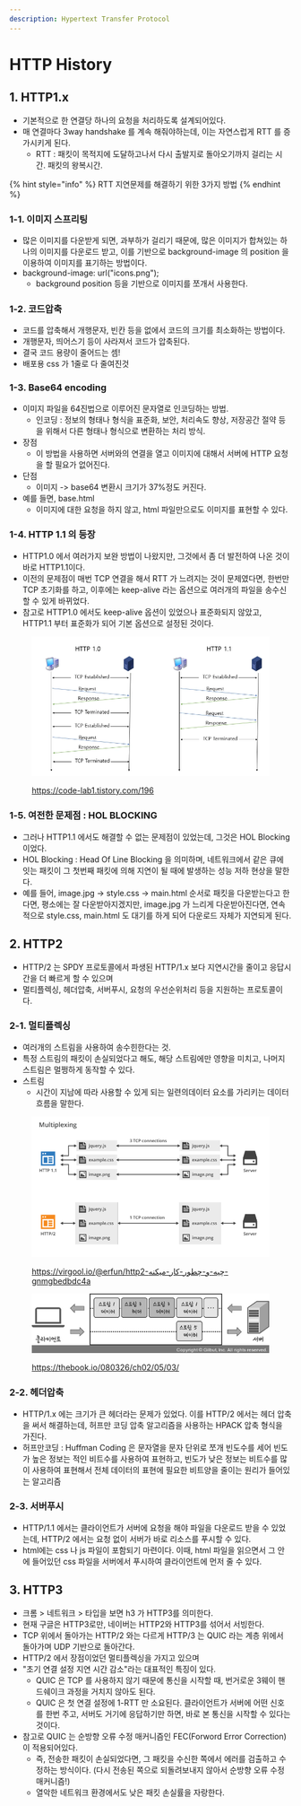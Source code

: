 ```yaml
---
description: Hypertext Transfer Protocol
---
```


# HTTP History

## 1. HTTP1.x

* 기본적으로 한 연결당 하나의 요청을 처리하도록 설계되어있다.&#x20;
* 매 연결마다 3way handshake 를 계속 해줘야하는데, 이는 자연스럽게 RTT 를 증가시키게 된다.&#x20;
  * RTT : 패킷이 목적지에 도달하고나서 다시 출발지로 돌아오기까지 걸리는 시간. 패킷의 왕복시간. &#x20;

{% hint style="info" %}
RTT 지연문제를 해결하기 위한 3가지 방법
{% endhint %}

### 1-1. 이미지 스프리팅

* 많은 이미지를 다운받게 되면, 과부하가 걸리기 때문에, 많은 이미지가 합쳐있는 하나의 이미지를 다운로드 받고, 이를 기반으로 background-image 의 position 을 이용하여 이미지를 표기하는 방법이다.&#x20;
* background-image: url("icons.png");
  * background position 등을 기반으로 이미지를 쪼개서 사용한다.&#x20;

### 1-2. 코드압축

* 코드를 압축해서 개행문자, 빈칸 등을 없에서 코드의 크기를 최소화하는 방법이다.&#x20;
* 개행문자, 띄어스기 등이 사라져서 코드가 압축된다.&#x20;
* 결국 코드 용량이 줄어드는 셈!&#x20;
* 배포용 css 가 1줄로 다 줄여진것&#x20;

### 1-3. Base64 encoding &#x20;

* 이미지 파일을 64진법으로 이루어진 문자열로 인코딩하는 방법.
  * 인코딩 : 정보의 형태나 형식을 표준화, 보안, 처리속도 향상, 저장공간 절약 등을 위해서 다른 형태나 형식으로 변환하는 처리 방식. &#x20;
* 장점&#x20;
  * 이 방법을 사용하면 서버와의 연결을 열고 이미지에 대해서 서버에 HTTP 요청을 할 필요가 없어진다.&#x20;
* 단점
  * 이미지 -> base64 변환시 크기가 37%정도 커진다. &#x20;
* 예를 들면, base.html&#x20;
  * 이미지에 대한 요청을 하지 않고, html 파일만으로도 이미지를 표현할 수 있다.&#x20;

### 1-4. HTTP 1.1 의 등장&#x20;

* HTTP1.0 에서 여러가지 보완 방법이 나왔지만, 그것에서 좀 더 발전하여 나온 것이 바로 HTTP1.1이다.&#x20;
* 이전의 문제점이 매번 TCP 연결을 해서 RTT 가 느려지는 것이 문제였다면, 한번만 TCP 초기화를 하고, 이후에는 keep-alive 라는 옵션으로 여러개의 파일을 송수신할 수 있게 바뀌었다.&#x20;
* 참고로 HTTP1.0 에서도 keep-alive 옵션이 있었으나 표준화되지 않았고, HTTP1.1 부터 표준화가 되어 기본 옵션으로 설정된 것이다.&#x20;

<figure><img src="../../.gitbook/assets/image (8) (1) (3).png" alt=""><figcaption><p><a href="https://code-lab1.tistory.com/196">https://code-lab1.tistory.com/196</a></p></figcaption></figure>

### 1-5. 여전한 문제점 : HOL BLOCKING&#x20;

* 그러나 HTTP1.1 에서도 해결할 수 없는 문제점이 있었는데, 그것은 HOL Blocking 이었다.&#x20;
* HOL Blocking : Head Of Line Blocking 을 의미하며, 네트워크에서 같은 큐에 잇는 패킷이 그 첫번째 패킷에 의해 지연이 될 때에 발생하는 성능 저하 현상을 말한다.&#x20;
* 예를 들어, image.jpg -> style.css -> main.html 순서로 패킷을 다운받는다고 한다면, 평소에는 잘 다운받아지겠지만, image.jpg 가 느리게 다운받아진다면, 연속적으로 style.css, main.html 도 대기를 하게 되어 다운로드 자체가 지연되게 된다. &#x20;

## 2. HTTP2

* HTTP/2 는 SPDY 프로토콜에서 파생된 HTTP/1.x 보다 지연시간을 줄이고 응답시간을 더 빠르게 할 수 있으며&#x20;
* 멀티플렉싱, 헤더압축, 서버푸시, 요청의 우선순위처리 등을 지원하는 프로토콜이다.&#x20;

### 2-1. 멀티플렉싱&#x20;

* 여러개의 스트림을 사용하여 송수힌한다는 것.&#x20;
* 특정 스트림의 패킷이 손실되었다고 해도, 해당 스트림에만 영향을 미치고, 나머지 스트림은 멀쩡하게 동작할 수 있다.&#x20;
* 스트림&#x20;
  * 시간이 지남에 따라 사용할 수 있게 되는 일련의데이터 요소를 가리키는 데이터 흐름을 말한다.&#x20;

<figure><img src="../../.gitbook/assets/image (1) (3).png" alt=""><figcaption><p><a href="https://virgool.io/@erfun/http2-%DA%86%DB%8C%D9%87-%D9%88-%DA%86%D8%B7%D9%88%D8%B1-%DA%A9%D8%A7%D8%B1-%D9%85%DB%8C%DA%A9%D9%86%D9%87-gnmgbedbdc4a">https://virgool.io/@erfun/http2-چیه-و-چطور-کار-میکنه-gnmgbedbdc4a</a></p></figcaption></figure>

<figure><img src="../../.gitbook/assets/image (6) (2).png" alt=""><figcaption><p><a href="https://thebook.io/080326/ch02/05/03/">https://thebook.io/080326/ch02/05/03/</a></p></figcaption></figure>

### 2-2. 헤더압축&#x20;

* HTTP/1.x 에는 크기가 큰 헤더라는 문제가 있었다. 이를 HTTP/2 에서는 헤더 압축을 써서 해결하는데, 허프만 코딩 압축 알고리즘을 사용하는 HPACK 압축 형식을 가진다.&#x20;
* 허프만코딩 : Huffman Coding 은 문자열을 문자 단위로 쪼개 빈도수를 세어 빈도가 높은 정보는 적인 비트수를 사용하여 표현하고, 빈도가 낮은 정보는 비트수를 많이 사용하여 표현해서 전체 데이터의 표현에 필요한 비트양을 줄이는 원리가 들어있는 알고리즘&#x20;

### 2-3. 서버푸시&#x20;

* HTTP/1.1 에서는 클라이언트가 서버에 요청을 해야 파일을 다운로드 받을 수 있었는데, HTTP/2 에서는 요청 없이 서버가 바로 리소스를 푸시할 수 있다.&#x20;
* html에는 css 나 js 파일이 포함되기 마련이다. 이때, html 파일을 읽으면서 그 안에 들어있던 css 파일을 서버에서 푸시하여 클라이언트에 먼저 줄 수 있다.&#x20;

## 3. HTTP3

* 크롬 > 네트워크 > 타입을 보면 h3 가 HTTP3를 의미한다.&#x20;
* 현재 구글은 HTTP3로만, 네이버는 HTTP2와 HTTP3를 섞어서 서빙한다.&#x20;
* TCP 위에서 돌아가는 HTTP/2 와는 다르게 HTTP/3 는 QUIC 라는 계층 위에서 돌아가며 UDP 기반으로 돌아간다.&#x20;
* HTTP/2 에서 장점이었던 멀티플렉싱을 가지고 있으며&#x20;
* "초기 연결 설정 지연 시간 감소"라는 대표적인 특징이 있다.&#x20;
  * QUIC 은 TCP 를 사용하지 않기 때문에 통신을 시작할 때, 번거로운 3웨이 핸드쉐이크 과정을 거치지 않아도 된다.&#x20;
  * QUIC 은 첫 연결 설정에 1-RTT 만 소요된다. 클라이언트가 서버에 어떤 신호를 한번 주고, 서버도 거기에 응답하기만 하면, 바로 본 통신을 시작할 수 있다는 것이다.&#x20;
* 참고로 QUIC 는 순방향 오류 수정 매커니즘인 FEC(Forword Error Correction) 이 적용되어있다.&#x20;
  * 즉, 전송한 패킷이 손실되었다면, 그 패킷을 수신한 쪽에서 에러를 검출하고 수정하는 방식이다. (다시 전송된 쪽으로 되돌려보내지 않아서 순방향 오류 수정 매커니즘!)&#x20;
  * 열악한 네트워크 환경에서도 낮은 패킷 손실률을 자랑한다.&#x20;

